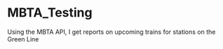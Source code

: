 # MBTA_Testing
 Using the MBTA API, I get reports on upcoming trains for stations on the Green Line
